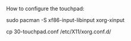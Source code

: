 How to configure the touchpad:


sudo pacman -S xf86-input-libinput xorg-xinput

cp 30-touchpad.conf /etc/X11/xorg.conf.d/
